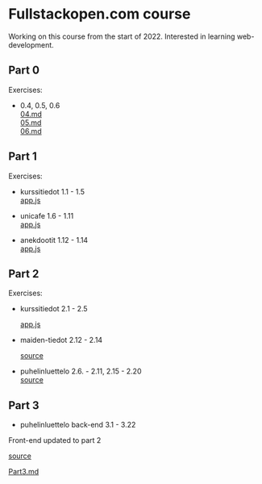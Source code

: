 # Fullstackopen.com course

Working on this course from the start of 2022. Interested in learning web-development.  

## Part 0 
Exercises: 
- 0.4, 0.5, 0.6  
    [04.md](./part0/04.md)   
    [05.md](./part0/05.md)   
    [06.md](./part0/06.md)   

## Part 1  

Exercises:
- kurssitiedot 1.1 - 1.5   
    [app.js](./part1/kurssitiedot/src/App.js)  

- unicafe 1.6 - 1.11  
    [app.js](./part1/unicafe/src/App.js)  

- anekdootit 1.12 - 1.14  
    [app.js](./part1/anekdootit/src/App.js)  

## Part 2
Exercises:  
- kurssitiedot 2.1 - 2.5
  
     [app.js](./part2/kurssitiedot/src/App.js)  

- maiden-tiedot 2.12 - 2.14  

    [source](./part2/maiden-tiedot/src/)  

- puhelinluettelo 2.6. - 2.11, 2.15 - 2.20   
      [source](./part2/puhelinluettelo/src/)  

## Part 3

- puhelinluettelo back-end 3.1 - 3.22    
    
Front-end updated to part 2   

[source](./part3/puhelinluettelo-backend/)    

[Part3.md](./part3/part3.md)    
 